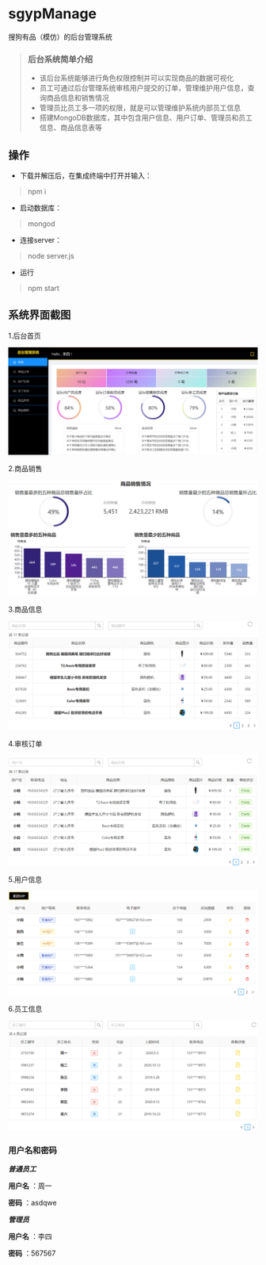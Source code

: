 # sgypManage

搜狗有品（模仿）的后台管理系统

>### 后台系统简单介绍
>
>- 该后台系统能够进行角色权限控制并可以实现商品的数据可视化
>- 员工可通过后台管理系统审核用户提交的订单，管理维护用户信息，查询商品信息和销售情况
>- 管理员比员工多一项的权限，就是可以管理维护系统内部员工信息
>- 搭建MongoDB数据库，其中包含用户信息、用户订单、管理员和员工信息、商品信息表等

## 操作

* 下载并解压后，在集成终端中打开并输入：

>   npm i

* 启动数据库：

>   mongod

* 连接server：

>   node server.js

* 运行

>   npm start

## 系统界面截图

1.后台首页

![index](.\images\后台首页.PNG)

2.商品销售

![sale](.\images\商品销售.PNG)

3.商品信息

![Product Information](.\images\商品信息.PNG)

4.审核订单

![orders](.\images\审核订单.PNG)

5.用户信息

![Customer Message](.\images\用户信息.PNG)

6.员工信息

![Employees](.\images\员工.PNG)

### 用户名和密码

***普通员工*** 

**用户名** ：周一   

**密码** ：asdqwe

***管理员***   

**用户名** ：李四  

**密码** ：567567